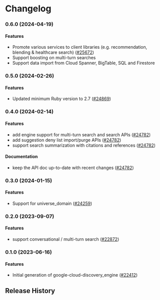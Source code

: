 # Changelog

### 0.6.0 (2024-04-19)

#### Features

* Promote various services to client libraries (e.g. recommendation, blending & healthcare search) ([#25672](https://github.com/googleapis/google-cloud-ruby/issues/25672)) 
* Support boosting on multi-turn searches 
* Support data import from Cloud Spanner, BigTable, SQL and Firestore 

### 0.5.0 (2024-02-26)

#### Features

* Updated minimum Ruby version to 2.7 ([#24869](https://github.com/googleapis/google-cloud-ruby/issues/24869)) 

### 0.4.0 (2024-02-14)

#### Features

* add engine support for multi-turn search and search APIs ([#24782](https://github.com/googleapis/google-cloud-ruby/issues/24782)) 
* add suggestion deny list import/purge APIs ([#24782](https://github.com/googleapis/google-cloud-ruby/issues/24782)) 
* support search summarization with citations and references ([#24782](https://github.com/googleapis/google-cloud-ruby/issues/24782)) 
#### Documentation

* keep the API doc up-to-date with recent changes ([#24782](https://github.com/googleapis/google-cloud-ruby/issues/24782)) 

### 0.3.0 (2024-01-15)

#### Features

* Support for universe_domain ([#24259](https://github.com/googleapis/google-cloud-ruby/issues/24259)) 

### 0.2.0 (2023-09-07)

#### Features

* support conversational / multi-turn search ([#22872](https://github.com/googleapis/google-cloud-ruby/issues/22872)) 

### 0.1.0 (2023-06-16)

#### Features

* Initial generation of google-cloud-discovery_engine ([#22412](https://github.com/googleapis/google-cloud-ruby/issues/22412)) 

## Release History
